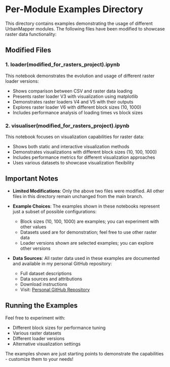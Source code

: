 # Per-Module Examples Directory

This directory contains examples demonstrating the usage of different UrbanMapper modules. The following files have been modified to showcase raster data functionality:

## Modified Files

### 1. loader(modified_for_rasters_project).ipynb
This notebook demonstrates the evolution and usage of different raster loader versions:
- Shows comparison between CSV and raster data loading
- Presents raster loader V3 with visualization using matplotlib
- Demonstrates raster loaders V4 and V5 with their outputs
- Explores raster loader V6 with different block sizes (10, 1000)
- Includes performance analysis of loading times vs block sizes

### 2. visualiser(modified_for_rasters_project).ipynb
This notebook focuses on visualization capabilities for raster data:
- Shows both static and interactive visualization methods
- Demonstrates visualizations with different block sizes (10, 100, 1000)
- Includes performance metrics for different visualization approaches
- Uses various datasets to showcase visualization flexibility

## Important Notes

- **Limited Modifications**: Only the above two files were modified. All other files in this directory remain unchanged from the main branch.

- **Example Choices**: The examples shown in these notebooks represent just a subset of possible configurations:
  - Block sizes (10, 100, 1000) are examples; you can experiment with other values
  - Datasets used are for demonstration; feel free to use other raster data
  - Loader versions shown are selected examples; you can explore other versions

- **Data Sources**: All raster data used in these examples are documented and available in my personal GitHub repository:
  - Full dataset descriptions
  - Data sources and attributions
  - Download instructions
  - Visit: [Personal GitHub Repository](https://github.com/JUDITH-sketch/Rasters_Studies_for_UrbanMapper-OSCUR/blob/main/README.md)

## Running the Examples

Feel free to experiment with:
- Different block sizes for performance tuning
- Various raster datasets
- Different loader versions
- Alternative visualization settings

The examples shown are just starting points to demonstrate the capabilities - customize them to your needs!
